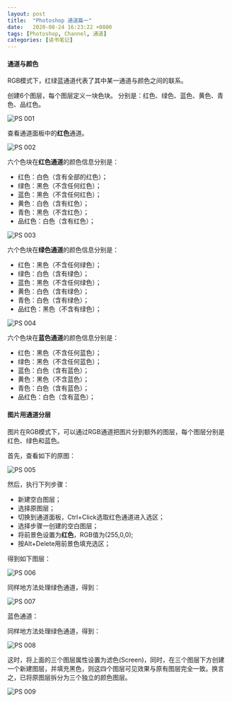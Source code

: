 ```yaml
---
layout: post
title:  "Photoshop 通道篇一"
date:   2020-08-24 16:23:22 +0800
tags: [Photoshop, Channel, 通道]
categories: [读书笔记]
---
```


#### 通道与颜色

RGB模式下，红绿蓝通道代表了其中某一通道与颜色之间的联系。


创建6个图层，每个图层定义一块色块。 分别是：红色、绿色、蓝色、黄色、青色、品红色。


![PS 001](/assets/uploads/2020/08/ps001.jpg)


查看通道面板中的**红色**通道。

![PS 002](/assets/uploads/2020/08/ps002.jpg)

六个色块在**红色通道**的颜色信息分别是：   

- 红色：白色（含有全部的红色）；
- 绿色：黑色（不含任何红色）；
- 蓝色：黑色（不含任何红色）；
- 黄色：白色（含有红色）；
- 青色：黑色（不含红色）；
- 品红色：白色（含有红色）；


![PS 003](/assets/uploads/2020/08/ps003.jpg)


六个色块在**绿色通道**的颜色信息分别是：   

- 红色：黑色（不含任何绿色）；
- 绿色：白色（含有绿色）；
- 蓝色：黑色（不含任何绿色）；
- 黄色：白色（含有绿色）；
- 青色：白色（含有绿色）；
- 品红色：黑色（不含有绿色）；


![PS 004](/assets/uploads/2020/08/ps004.jpg)


六个色块在**蓝色通道**的颜色信息分别是：   

- 红色：黑色（不含任何蓝色）；
- 绿色：黑色（不含任何蓝色）；
- 蓝色：白色（含有蓝色）；
- 黄色：黑色（不含蓝色）；
- 青色：白色（含有蓝色）；
- 品红色：白色（含有蓝色）；


#### 图片用通道分层

图片在RGB模式下，可以通过RGB通道把图片分到额外的图层，每个图层分别是红色、绿色和蓝色。

首先，查看如下的原图：

![PS 005](/assets/uploads/2020/08/ps005.jpg)


然后，执行下列步骤：

- 新建空白图层；
- 选择原图层；
- 切换到通道面板，Ctrl+Click选取红色通道进入选区；
- 选择步骤一创建的空白图层；
- 将前景色设置为**红色**，RGB值为(255,0,0);
- 按Alt+Delete用前景色填充选区；

得到如下图层：

![PS 006](/assets/uploads/2020/08/ps006.jpg)


同样地方法处理绿色通道，得到： 

![PS 007](/assets/uploads/2020/08/ps007.jpg)


蓝色通道：

同样地方法处理绿色通道，得到： 

![PS 008](/assets/uploads/2020/08/ps008.jpg)


这时，将上面的三个图层属性设置为滤色(Screen)，同时，在三个图层下方创建一个新建图层，并填充黑色，则这四个图层可见效果与原有图层完全一致。换言之，已将原图层拆分为三个独立的颜色图层。


![PS 009](/assets/uploads/2020/08/ps009.jpg)
